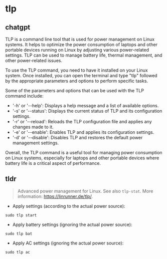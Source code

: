 # tlp 
## chatgpt 
TLP is a command line tool that is used for power management on Linux systems. It helps to optimize the power consumption of laptops and other portable devices running on Linux by adjusting various power-related settings. TLP can be used to manage battery life, thermal management, and other power-related issues.

To use the TLP command, you need to have it installed on your Linux system. Once installed, you can open the terminal and type "tlp" followed by the appropriate parameters and options to perform specific tasks.

Some of the parameters and options that can be used with the TLP command include:

- '-h' or '--help': Displays a help message and a list of available options.
- '-s' or '--status': Displays the current status of TLP and its configuration settings.
- '-r' or '--reload': Reloads the TLP configuration file and applies any changes made to it.
- '-e' or '--enable': Enables TLP and applies its configuration settings.
- '-d' or '--disable': Disables TLP and restores the default power management settings.

Overall, the TLP command is a useful tool for managing power consumption on Linux systems, especially for laptops and other portable devices where battery life is a critical aspect of performance. 

## tldr 
 
> Advanced power management for Linux.
> See also `tlp-stat`.
> More information: <https://linrunner.de/tlp/>.

- Apply settings (according to the actual power source):

`sudo tlp start`

- Apply battery settings (ignoring the actual power source):

`sudo tlp bat`

- Apply AC settings (ignoring the actual power source):

`sudo tlp ac`
